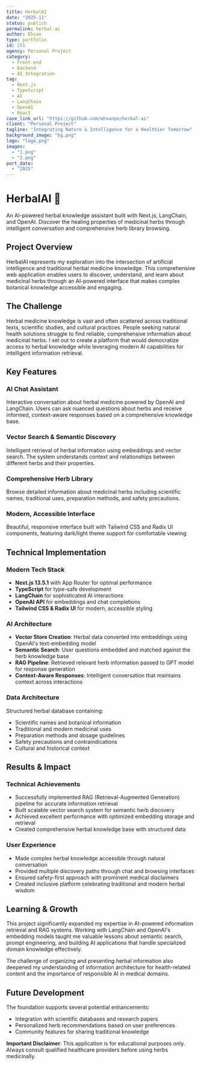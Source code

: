 ```yaml
---
title: HerbalAI
date: "2025-11"
status: publish
permalink: herbal-ai
author: Ehsan
type: portfolio
id: 251
agency: Personal Project
category:
  - Front-end
  - Backend
  - AI Integration
tag:
  - Next.js
  - TypeScript
  - AI
  - LangChain
  - OpenAI
  - React
case_link_url: "https://github.com/ehsanpo/herbal-ai"
client: "Personal Project"
tagline: "Integrating Nature & Intelligence for a Healthier Tomorrow"
background_image: "bg.png"
logo: "logo.png"
images:
  - "1.png"
  - "2.png"
port_date:
  - "2025"
---
```


# HerbalAI 🌿

An AI-powered herbal knowledge assistant built with Next.js, LangChain, and OpenAI. Discover the healing properties of medicinal herbs through intelligent conversation and comprehensive herb library browsing.

## Project Overview

HerbalAI represents my exploration into the intersection of artificial intelligence and traditional herbal medicine knowledge. This comprehensive web application enables users to discover, understand, and learn about medicinal herbs through an AI-powered interface that makes complex botanical knowledge accessible and engaging.

## The Challenge

Herbal medicine knowledge is vast and often scattered across traditional texts, scientific studies, and cultural practices. People seeking natural health solutions struggle to find reliable, comprehensive information about medicinal herbs. I set out to create a platform that would democratize access to herbal knowledge while leveraging modern AI capabilities for intelligent information retrieval.

## Key Features

### AI Chat Assistant

Interactive conversation about herbal medicine powered by OpenAI and LangChain. Users can ask nuanced questions about herbs and receive informed, context-aware responses based on a comprehensive knowledge base.

### Vector Search & Semantic Discovery

Intelligent retrieval of herbal information using embeddings and vector search. The system understands context and relationships between different herbs and their properties.

### Comprehensive Herb Library

Browse detailed information about medicinal herbs including scientific names, traditional uses, preparation methods, and safety precautions.

### Modern, Accessible Interface

Beautiful, responsive interface built with Tailwind CSS and Radix UI components, featuring dark/light theme support for comfortable viewing.

## Technical Implementation

### Modern Tech Stack

- **Next.js 13.5.1** with App Router for optimal performance
- **TypeScript** for type-safe development
- **LangChain** for sophisticated AI interactions
- **OpenAI API** for embeddings and chat completions
- **Tailwind CSS & Radix UI** for modern, accessible styling

### AI Architecture

- **Vector Store Creation**: Herbal data converted into embeddings using OpenAI's text-embedding model
- **Semantic Search**: User questions embedded and matched against the herb knowledge base
- **RAG Pipeline**: Retrieved relevant herb information passed to GPT model for response generation
- **Context-Aware Responses**: Intelligent conversation that maintains context across interactions

### Data Architecture

Structured herbal database containing:

- Scientific names and botanical information
- Traditional and modern medicinal uses
- Preparation methods and dosage guidelines
- Safety precautions and contraindications
- Cultural and historical context

## Results & Impact

### Technical Achievements

- Successfully implemented RAG (Retrieval-Augmented Generation) pipeline for accurate information retrieval
- Built scalable vector search system for semantic herb discovery
- Achieved excellent performance with optimized embedding storage and retrieval
- Created comprehensive herbal knowledge base with structured data

### User Experience

- Made complex herbal knowledge accessible through natural conversation
- Provided multiple discovery paths through chat and browsing interfaces
- Ensured safety-first approach with prominent medical disclaimers
- Created inclusive platform celebrating traditional and modern herbal wisdom

## Learning & Growth

This project significantly expanded my expertise in AI-powered information retrieval and RAG systems. Working with LangChain and OpenAI's embedding models taught me valuable lessons about semantic search, prompt engineering, and building AI applications that handle specialized domain knowledge effectively.

The challenge of organizing and presenting herbal information also deepened my understanding of information architecture for health-related content and the importance of responsible AI in medical domains.

## Future Development

The foundation supports several potential enhancements:

- Integration with scientific databases and research papers
- Personalized herb recommendations based on user preferences
- Community features for sharing traditional knowledge

**Important Disclaimer**: This application is for educational purposes only. Always consult qualified healthcare providers before using herbs medicinally.
